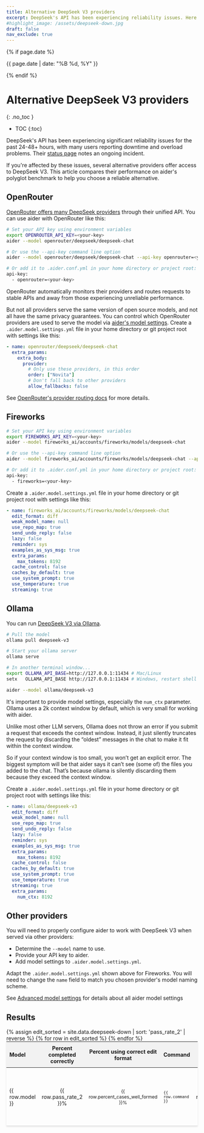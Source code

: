 ```yaml
---
title: Alternative DeepSeek V3 providers
excerpt: DeepSeek's API has been experiencing reliability issues. Here are alternative providers you can use.
#highlight_image: /assets/deepseek-down.jpg
draft: false
nav_exclude: true
---
```

{% if page.date %}
<p class="post-date">{{ page.date | date: "%B %d, %Y" }}</p>
{% endif %}

# Alternative DeepSeek V3 providers
{: .no_toc }

* TOC
{:toc}

<canvas id="editChart" width="800" height="450" style="margin-top: 20px"></canvas>

DeepSeek's API has been experiencing significant reliability issues for the past 24-48+ hours, with many users reporting downtime and overload problems.
Their [status page](https://status.deepseek.com) notes an ongoing incident.

If you're affected by these issues, several alternative providers offer access to DeepSeek V3. This article compares their performance on aider's polyglot benchmark to help you choose a reliable alternative.

## OpenRouter

[OpenRouter offers many DeepSeek providers](https://openrouter.ai/deepseek/deepseek-chat/providers)
through their unified API.
You can use aider with OpenRouter like this:

```bash
# Set your API key using environment variables
export OPENROUTER_API_KEY=<your-key>
aider --model openrouter/deepseek/deepseek-chat

# Or use the --api-key command line option
aider --model openrouter/deepseek/deepseek-chat --api-key openrouter=<your-key>

# Or add it to .aider.conf.yml in your home directory or project root:
api-key:
  - openrouter=<your-key>
```

OpenRouter automatically monitors their providers and routes requests to stable
APIs and away from those experiencing unreliable performance.

But not all providers serve the same version of open source models, and not
all have the same privacy guarantees.
You can control which OpenRouter providers are used to serve the model via
[aider's model settings](https://aider.chat/docs/config/adv-model-settings.html#model-settings).
Create a `.aider.model.settings.yml` file in your home directory or git project root with settings like this:

```yaml
- name: openrouter/deepseek/deepseek-chat
  extra_params:
    extra_body:
      provider:
        # Only use these providers, in this order
        order: ["Novita"]
        # Don't fall back to other providers
        allow_fallbacks: false
```

See [OpenRouter's provider routing docs](https://openrouter.ai/docs/provider-routing) for more details.


## Fireworks

```bash
# Set your API key using environment variables
export FIREWORKS_API_KEY=<your-key>
aider --model fireworks_ai/accounts/fireworks/models/deepseek-chat

# Or use the --api-key command line option
aider --model fireworks_ai/accounts/fireworks/models/deepseek-chat --api-key fireworks=<your-key>

# Or add it to .aider.conf.yml in your home directory or project root:
api-key:
  - fireworks=<your-key>
```

Create a `.aider.model.settings.yml` file in your home directory or git project root with settings like this:

```yaml
- name: fireworks_ai/accounts/fireworks/models/deepseek-chat
  edit_format: diff
  weak_model_name: null
  use_repo_map: true
  send_undo_reply: false
  lazy: false
  reminder: sys
  examples_as_sys_msg: true
  extra_params:
    max_tokens: 8192
  cache_control: false
  caches_by_default: true
  use_system_prompt: true
  use_temperature: true
  streaming: true
```


## Ollama

You can run [DeepSeek V3 via Ollama](https://ollama.com/library/deepseek-v3).

```bash
# Pull the model
ollama pull deepseek-v3

# Start your ollama server
ollama serve

# In another terminal window...
export OLLAMA_API_BASE=http://127.0.0.1:11434 # Mac/Linux
setx   OLLAMA_API_BASE http://127.0.0.1:11434 # Windows, restart shell after setx

aider --model ollama/deepseek-v3
```

It's important to provide model settings, especially the `num_ctx` parameter.
Ollama uses a 2k context window by default, which is very small for working with aider.

Unlike most other LLM servers, Ollama does not throw an error if you submit a request that exceeds the context window. Instead, it just silently truncates the request by discarding the “oldest” messages in the chat to make it fit within the context window.

So if your context window is too small, you won’t get an explicit error. The biggest symptom will be that aider says it can’t see (some of) the files you added to the chat. That’s because ollama is silently discarding them because they exceed the context window.

Create a `.aider.model.settings.yml` file in your home directory or git project root with settings like this:

```yaml
- name: ollama/deepseek-v3
  edit_format: diff
  weak_model_name: null
  use_repo_map: true
  send_undo_reply: false
  lazy: false
  reminder: sys
  examples_as_sys_msg: true
  extra_params:
    max_tokens: 8192
  cache_control: false
  caches_by_default: true
  use_system_prompt: true
  use_temperature: true
  streaming: true
  extra_params:
    num_ctx: 8192
```

## Other providers

You will need to properly configure aider to work with DeepSeek V3 when served
via other providers:

- Determine the `--model` name to use.
- Provide your API key to aider.
- Add model settings to `.aider.model.settings.yml`.


Adapt the `.aider.model.settings.yml` shown above for Fireworks. You will need to change the `name` field to match you chosen provider's model naming scheme.

See [Advanced model settings](https://aider.chat/docs/config/adv-model-settings.html#model-settings) for details about all aider model settings

## Results

<table style="width: 100%; max-width: 800px; margin: auto; border-collapse: collapse; box-shadow: 0 2px 4px rgba(0,0,0,0.1); font-size: 14px;">
  <thead style="background-color: #f2f2f2;">
    <tr>
      <th style="padding: 8px; text-align: left;">Model</th>
      <th style="padding: 8px; text-align: center;">Percent completed correctly</th>
      <th style="padding: 8px; text-align: center;">Percent using correct edit format</th>
      <th style="padding: 8px; text-align: left;">Command</th>
      <th style="padding: 8px; text-align: center;">Edit format</th>
      <th style="padding: 8px; text-align: center;">Total Cost</th>
    </tr>
  </thead>
  <tbody>
    {% assign edit_sorted = site.data.deepseek-down | sort: 'pass_rate_2' | reverse %}
    {% for row in edit_sorted %}
      <tr style="border-bottom: 1px solid #ddd;">
        <td style="padding: 8px;">{{ row.model }}</td>
        <td style="padding: 8px; text-align: center;">{{ row.pass_rate_2 }}%</td>
        <td style="padding: 8px; text-align: center;">{{ row.percent_cases_well_formed }}%</td>
        <td style="padding: 8px;"><code>{{ row.command }}</code></td>
        <td style="padding: 8px; text-align: center;">{{ row.edit_format }}</td>
        <td style="padding: 8px; text-align: center;">{% if row.total_cost == 0 %}?{% else %}${{ row.total_cost | times: 1.0 | round: 2 }}{% endif %}</td>
      </tr>
    {% endfor %}
  </tbody>
</table>

<script src="https://unpkg.com/patternomaly/dist/patternomaly.js"></script>
<script src="https://cdn.jsdelivr.net/npm/chart.js"></script>
<script>
{% assign data_source = edit_sorted %}
{% assign pass_rate_field = "pass_rate_2" %}
{% assign highlight_model = "DeepSeek" %}
{% assign show_legend = false %}
{% include leaderboard.js %}
</script>
<style>
  tr.selected {
    color: #0056b3;
  }
  table {
    table-layout: fixed;
  }
  td, th {
    word-wrap: break-word;
    overflow-wrap: break-word;
  }
  td:nth-child(3), td:nth-child(4) {
    font-size: 12px;
  }
</style>
